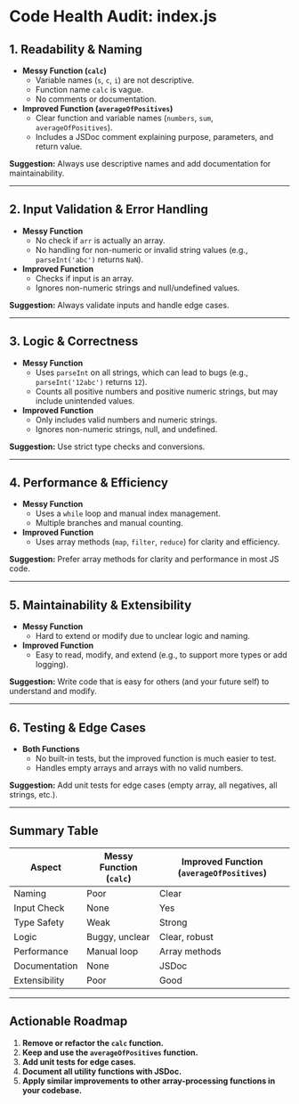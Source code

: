 # Code Health Audit: index.js

## 1. Readability & Naming
- **Messy Function (`calc`)**
  - Variable names (`s`, `c`, `i`) are not descriptive.
  - Function name `calc` is vague.
  - No comments or documentation.
- **Improved Function (`averageOfPositives`)**
  - Clear function and variable names (`numbers`, `sum`, `averageOfPositives`).
  - Includes a JSDoc comment explaining purpose, parameters, and return value.

**Suggestion:** Always use descriptive names and add documentation for maintainability.

---

## 2. Input Validation & Error Handling
- **Messy Function**
  - No check if `arr` is actually an array.
  - No handling for non-numeric or invalid string values (e.g., `parseInt('abc')` returns `NaN`).
- **Improved Function**
  - Checks if input is an array.
  - Ignores non-numeric strings and null/undefined values.

**Suggestion:** Always validate inputs and handle edge cases.

---

## 3. Logic & Correctness
- **Messy Function**
  - Uses `parseInt` on all strings, which can lead to bugs (e.g., `parseInt('12abc')` returns `12`).
  - Counts all positive numbers and positive numeric strings, but may include unintended values.
- **Improved Function**
  - Only includes valid numbers and numeric strings.
  - Ignores non-numeric strings, null, and undefined.

**Suggestion:** Use strict type checks and conversions.

---

## 4. Performance & Efficiency
- **Messy Function**
  - Uses a `while` loop and manual index management.
  - Multiple branches and manual counting.
- **Improved Function**
  - Uses array methods (`map`, `filter`, `reduce`) for clarity and efficiency.

**Suggestion:** Prefer array methods for clarity and performance in most JS code.

---

## 5. Maintainability & Extensibility
- **Messy Function**
  - Hard to extend or modify due to unclear logic and naming.
- **Improved Function**
  - Easy to read, modify, and extend (e.g., to support more types or add logging).

**Suggestion:** Write code that is easy for others (and your future self) to understand and modify.

---

## 6. Testing & Edge Cases
- **Both Functions**
  - No built-in tests, but the improved function is much easier to test.
  - Handles empty arrays and arrays with no valid numbers.

**Suggestion:** Add unit tests for edge cases (empty array, all negatives, all strings, etc.).

---

## Summary Table

| Aspect         | Messy Function (`calc`)         | Improved Function (`averageOfPositives`) |
|----------------|--------------------------------|------------------------------------------|
| Naming         | Poor                           | Clear                                   |
| Input Check    | None                           | Yes                                     |
| Type Safety    | Weak                           | Strong                                  |
| Logic          | Buggy, unclear                 | Clear, robust                           |
| Performance    | Manual loop                    | Array methods                           |
| Documentation  | None                           | JSDoc                                   |
| Extensibility  | Poor                           | Good                                    |

---

## Actionable Roadmap

1. **Remove or refactor the `calc` function.**
2. **Keep and use the `averageOfPositives` function.**
3. **Add unit tests for edge cases.**
4. **Document all utility functions with JSDoc.**
5. **Apply similar improvements to other array-processing functions in your codebase.**
